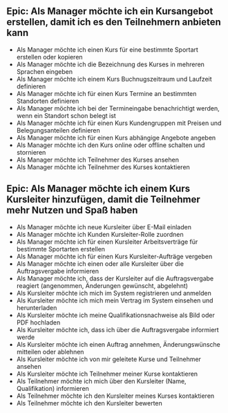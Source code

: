 ## Epic: Als Manager möchte ich ein Kursangebot erstellen, damit ich es den Teilnehmern anbieten kann
- Als Manager möchte ich einen Kurs für eine bestimmte Sportart erstellen oder kopieren
- Als Manager möchte ich die Bezeichnung des Kurses in mehreren Sprachen eingeben
- Als Manager möchte ich einem Kurs Buchnugszeitraum und Laufzeit definieren
- Als Manager möchte ich für einen Kurs Termine an bestimmten Standorten definieren
- Als Manager möchte ich bei der Termineingabe benachrichtigt werden, wenn ein Standort schon belegt ist
- Als Manager möchte ich für einen Kurs Kundengruppen mit Preisen und Belegungsanteilen definieren
- Als Manager möchte ich für einen Kurs abhängige Angebote angeben
- Als Manager möchte ich den Kurs online oder offline schalten und stornieren
- Als Manager möchte ich Teilnehmer des Kurses ansehen
- Als Manager möchte ich Teilnehmer des Kurses kontaktieren
## Epic: Als Manager möchte ich einem Kurs Kursleiter hinzufügen, damit die Teilnehmer mehr Nutzen und Spaß haben
- Als Manager möchte ich neue Kursleiter über E-Mail einladen
- Als Manager möchte ich Kunden Kursleiter-Rolle zuordnen
- Als Manager möchte ich für einen Kursleiter Arbeitsverträge für bestimmte Sportarten erstellen
- Als Manager möchte ich für einen Kurs Kursleiter-Aufträge vergeben
- Als Manager möchte ich einen oder alle Kursleiter über die Auftragsvergabe informieren
- Als Manager möchte ich, dass der Kursleiter auf die Auftragsvergabe reagiert (angenommen, Änderungen gewünscht, abgelehnt)
- Als Kursleiter möchte ich mich im System registrieren und anmelden
- Als Kursleiter möchte ich mich mein Vertrag im System einsehen und herunterladen
- Als Kursleiter möchte ich meine Qualifikationsnachweise als Bild oder PDF hochladen
- Als Kursleiter möchte ich, dass ich über die Auftragsvergabe informiert werde
- Als Kursleiter möchte ich einen Auftrag annehmen, Änderungswünsche mitteilen oder ablehnen
- Als Kursleiter möchte ich von mir geleitete Kurse und Teilnehmer ansehen
- Als Kursleiter möchte ich Teilnehmer meiner Kurse kontaktieren
- Als Teilnehmer möchte ich mich über den Kursleiter (Name, Qualifikation) informieren
- Als Teilnehmer möchte ich den Kursleiter meines Kurses kontaktieren
- Als Teilnehmer möchte ich den Kursleiter bewerten
